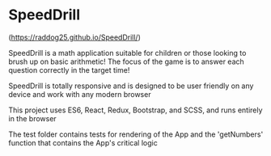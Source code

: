 # SpeedDrill

(https://raddog25.github.io/SpeedDrill/)

SpeedDrill is a math application suitable for children or those looking to brush up on basic arithmetic! The focus of the game is to answer each question correctly in the target time!

SpeedDrill is totally responsive and is designed to be user friendly on any device and work with any modern browser

This project uses ES6, React, Redux, Bootstrap, and SCSS, and runs entirely in the browser

The test folder contains tests for rendering of the App and the 'getNumbers' function that contains the App's critical logic